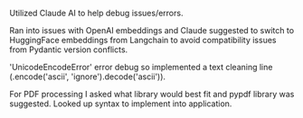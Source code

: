 Utilized Claude AI to help debug issues/errors.

Ran into issues with OpenAI embeddings and Claude suggested to switch to HuggingFace embeddings from Langchain to avoid compatibility issues from Pydantic version conflicts.

'UnicodeEncodeError' error debug so implemented a text cleaning line (.encode('ascii', 'ignore').decode('ascii')).

For PDF processing I asked what library would best fit and pypdf library was suggested. Looked up syntax to implement into application.